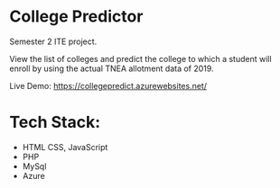 # College Predictor
Semester 2 ITE project. 

View the list of colleges and predict the college to which a student will enroll by using the actual TNEA allotment data of 2019.

Live Demo: https://collegepredict.azurewebsites.net/

# Tech Stack:
<ul>
<li>HTML CSS, JavaScript</li>
<li>PHP</li>
<li>MySql</li>
<li>Azure</li>
</ul>
